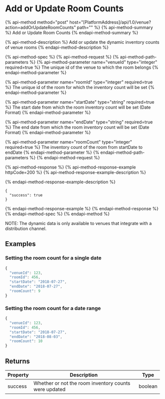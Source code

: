 # Add or Update Room Counts

{% api-method method="post" host="\[PlatformAddress\]/api/1.0/venue?action=addOrUpdateRoomCounts" path="" %}
{% api-method-summary %}
Add or Update Room Counts
{% endapi-method-summary %}

{% api-method-description %}
Add or update the dynamic inventory counts of venue rooms
{% endapi-method-description %}

{% api-method-spec %}
{% api-method-request %}
{% api-method-path-parameters %}
{% api-method-parameter name="venueId" type="integer" required=true %}
The unique id of the venue to which the room belongs
{% endapi-method-parameter %}

{% api-method-parameter name="roomId" type="integer" required=true %}
The unique id of the room for which the inventory count will be set
{% endapi-method-parameter %}

{% api-method-parameter name="startDate" type="string" required=true %}
The start date from which the room inventory count will be set \(Date Format\)
{% endapi-method-parameter %}

{% api-method-parameter name="endDate" type="string" required=true %}
The end date from which the room inventory count will be set \(Date Format\)
{% endapi-method-parameter %}

{% api-method-parameter name="roomCount" type="integer" required=true %}
The inventory count of the room from startDate to endDate
{% endapi-method-parameter %}
{% endapi-method-path-parameters %}
{% endapi-method-request %}

{% api-method-response %}
{% api-method-response-example httpCode=200 %}
{% api-method-response-example-description %}

{% endapi-method-response-example-description %}

```
{
  "success": true
}
```
{% endapi-method-response-example %}
{% endapi-method-response %}
{% endapi-method-spec %}
{% endapi-method %}

NOTE: The dynamic data is only available to venues that integrate with a distribution channel.

## Examples

### Setting the room count for a single date

```javascript
{
  "venueId": 123,
  "roomId": 456,
  "startDate": "2018-07-27",
  "endDate": "2018-07-27",
  "roomCount": 9
}
```

### Setting the room count for a date range

```javascript
{
  "venueId": 123,
  "roomId": 456,
  "startDate": "2018-07-27",
  "endDate": "2018-08-03",
  "roomCount": 10
}
```

## Returns

| Property | Description | Type |
| --- | --- | --- |
| success | Whether or not the room inventory counts were updated | boolean |

